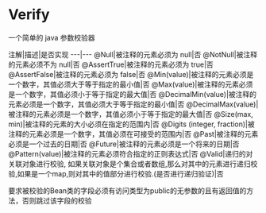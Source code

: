 # Verify
一个简单的 java 参数校验器

注解|描述|是否实现
---|---
@Null|被注释的元素必须为 null|否
@NotNull|被注释的元素必须不为 null|否
@AssertTrue|被注释的元素必须为 true|否
@AssertFalse|被注释的元素必须为 false|否
@Min(value)|被注释的元素必须是一个数字，其值必须大于等于指定的最小值|否
@Max(value)|被注释的元素必须是一个数字，其值必须小于等于指定的最大值|否
@DecimalMin(value)|被注释的元素必须是一个数字，其值必须大于等于指定的最小值|否
@DecimalMax(value)|被注释的元素必须是一个数字，其值必须小于等于指定的最大值|否
@Size(max, min)|被注释的元素的大小必须在指定的范围内|否
@Digits (integer, fraction)|被注释的元素必须是一个数字，其值必须在可接受的范围内|否
@Past|被注释的元素必须是一个过去的日期|否
@Future|被注释的元素必须是一个将来的日期|否
@Pattern(value)|被注释的元素必须符合指定的正则表达式|否
@Valid|递归的对关联对象进行校验, 如果关联对象是个集合或者数组,那么对其中的元素进行递归校验,如果是一个map,则对其中的值部分进行校验.(是否进行递归验证)|否

要求被校验的Bean类的字段必须有访问类型为public的无参数的且有返回值的方法，否则跳过该字段的校验